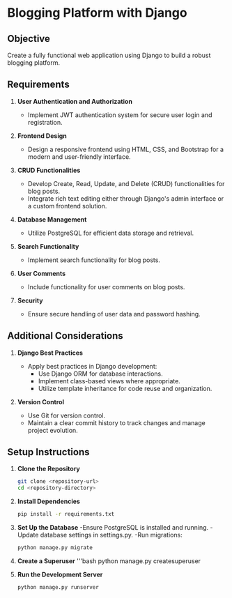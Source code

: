 # Blogging Platform with Django

## Objective

Create a fully functional web application using Django to build a robust blogging platform.

## Requirements

1. **User Authentication and Authorization**
   - Implement JWT authentication system for secure user login and registration.

2. **Frontend Design**
   - Design a responsive frontend using HTML, CSS, and Bootstrap for a modern and user-friendly interface.

3. **CRUD Functionalities**
   - Develop Create, Read, Update, and Delete (CRUD) functionalities for blog posts.
   - Integrate rich text editing either through Django's admin interface or a custom frontend solution.

4. **Database Management**
   - Utilize PostgreSQL for efficient data storage and retrieval.

5. **Search Functionality**
   - Implement search functionality for blog posts.

6. **User Comments**
   - Include functionality for user comments on blog posts.

7. **Security**
   - Ensure secure handling of user data and password hashing.

## Additional Considerations

1. **Django Best Practices**
   - Apply best practices in Django development:
     - Use Django ORM for database interactions.
     - Implement class-based views where appropriate.
     - Utilize template inheritance for code reuse and organization.

2. **Version Control**
   - Use Git for version control.
   - Maintain a clear commit history to track changes and manage project evolution.

## Setup Instructions

1. **Clone the Repository**
   ```bash
   git clone <repository-url>
   cd <repository-directory>

2. **Install Dependencies**
    ```bash
    pip install -r requirements.txt

3. **Set Up the Database**
    -Ensure PostgreSQL is installed and running.
    -Update database settings in settings.py.
    -Run migrations:
     ```bash
     python manage.py migrate

4. **Create a Superuser**
    '''bash
    python manage.py createsuperuser

5. **Run the Development Server**
    ```bash
    python manage.py runserver